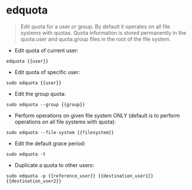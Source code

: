 # edquota

> Edit quota for a user or group. By default it operates on all file systems with quotas.
> Quota information is stored permanently in the quota.user and quota.group files in the root of the file system.

- Edit quota of current user:

`edquota {{user}}`

- Edit quota of specific user:

`sudo edquota {{user}}`

- Edit the group quota:

`sudo edquota --group {{group}}`

- Perform operations on given file system ONLY (default is to perform operations on all file systems with quota):

`sudo edquota --file-system {{filesystem}}`

- Edit the default grace period:

`sudo edquota -t`

- Duplicate a quota to other users:

`sudo edquota -p {{reference_user}} {{destination_user1}} {{destination_user2}}`
